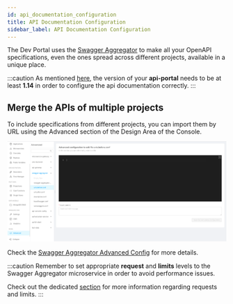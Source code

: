 ```yaml
---
id: api_documentation_configuration
title: API Documentation Configuration
sidebar_label: API Documentation Configuration
---
```


The Dev Portal uses the [Swagger Aggregator](/runtime_suite/swagger-aggregator/10_overview.md) to make all your OpenAPI specifications,
even the ones spread across different projects, available in a unique place.

:::caution
As mentioned [here](/runtime_suite_applications/dev_portal/application_creation.md#2-configure-api-portal), the version of your **api-portal** needs to be at least **1.14** in order to configure the api documentation correctly.
:::

## Merge the APIs of multiple projects

To include specifications from different projects, you can import them by URL using the Advanced section of the Design Area of the Console.

![Advanced console area Swagger Aggregator](img/swagger-aggregator-advanced-area.png)

Check the [Swagger Aggregator Advanced Config](/development_suite/api-console/advanced-section/swagger-aggregator/configuration.md#servicesurlsbefore-and-servicesurlsafter)
for more details.

:::caution
Remember to set appropriate **request** and **limits** levels to the Swagger Aggregator microservice in order to avoid performance issues.

Check out the dedicated [section](/console/tutorials/set-requests-limits-of-a-microservice.mdx) for more information regarding requests and limits.
:::

